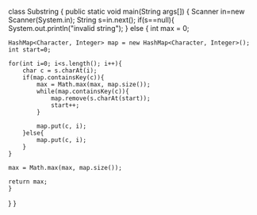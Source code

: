class Substring
{
public static void main(String args[])
{
Scanner in=new Scanner(System.in);
String s=in.next();
    if(s==null){
        System.out.println("invalid string");
    }
    else
    {
    int max = 0;
 
    HashMap<Character, Integer> map = new HashMap<Character, Integer>();
    int start=0;
 
    for(int i=0; i<s.length(); i++){
        char c = s.charAt(i);
        if(map.containsKey(c)){
            max = Math.max(max, map.size());    
            while(map.containsKey(c)){
                map.remove(s.charAt(start));
                start++;
            }
 
            map.put(c, i);
        }else{
            map.put(c, i);
        }
    }
 
    max = Math.max(max, map.size());  
 
    return max;
    }
}
}
